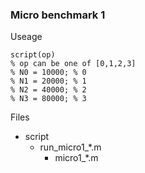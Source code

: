 
### Micro benchmark 1

Useage

	script(op)
	% op can be one of [0,1,2,3]
	% N0 = 10000; % 0
	% N1 = 20000; % 1
	% N2 = 40000; % 2
	% N3 = 80000; % 3
	
Files

- script
  - run\_micro1\_*.m
    - micro1\_*.m
